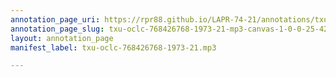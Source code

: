 ```yaml
---
annotation_page_uri: https://rpr88.github.io/LAPR-74-21/annotations/txu-oclc-768426768-1973-21-mp3-canvas-1-0-0-25-42.json
annotation_page_slug: txu-oclc-768426768-1973-21-mp3-canvas-1-0-0-25-42
layout: annotation_page
manifest_label: txu-oclc-768426768-1973-21.mp3

---
```

